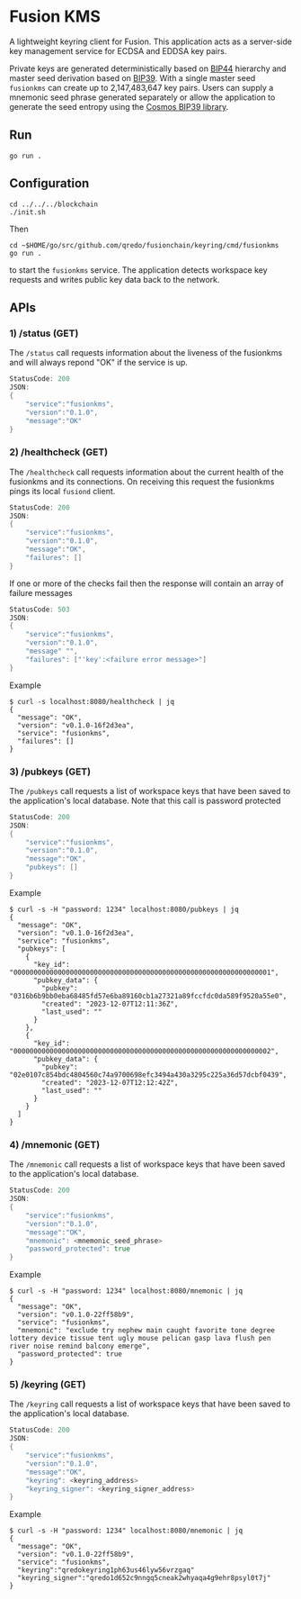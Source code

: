 # Fusion KMS

A lightweight keyring client for Fusion. This application acts as a server-side key management service for ECDSA and EDDSA key pairs.

Private keys are generated deterministically based on [BIP44](https://en.bitcoin.it/wiki/BIP_0044) hierarchy and master seed derivation based on [BIP39](https://en.bitcoin.it/wiki/BIP_0039). With a single master seed `fusionkms` can create up to 2,147,483,647 key pairs. Users can supply a mnemonic seed phrase generated separately or allow the application to generate the seed entropy using the [Cosmos BIP39 library](https://github.com/cosmos/go-bip39/blob/master/bip39.go#L26).

## Run

```
go run .
```

## Configuration

```
cd ../../../blockchain
./init.sh
```

Then

```
cd ~$HOME/go/src/github.com/qredo/fusionchain/keyring/cmd/fusionkms
go run .
```

to start the `fusionkms` service. The application detects workspace key requests and writes public key data back to the network.

## APIs

### 1) /status (GET)

The `/status` call requests information about the liveness of the fusionkms and will always repond "OK" if the service is up. 

```go
StatusCode: 200
JSON:
{
    "service":"fusionkms",
    "version":"0.1.0",
    "message":"OK"
}
```

### 2) /healthcheck (GET)

The `/healthcheck` call requests information about the current health of the fusionkms and its connections. On receiving this request the fusionkms pings its local `fusiond` client.

```go
StatusCode: 200
JSON:
{
    "service":"fusionkms",
    "version":"0.1.0",
    "message":"OK",
    "failures": []
}
```

If one or more of the checks fail then the response will contain an array of failure messages

```go
StatusCode: 503
JSON: 
{
    "service":"fusionkms",
    "version":"0.1.0",
    "message" "",
    "failures": ["'key':<failure error message>"]
} 
```

Example

```
$ curl -s localhost:8080/healthcheck | jq
{
  "message": "OK",
  "version": "v0.1.0-16f2d3ea",
  "service": "fusionkms",
  "failures": []
}

```

### 3) /pubkeys (GET)

The `/pubkeys` call requests a list of workspace keys that have been saved to the  application's local database. Note that this call is password protected

```go
StatusCode: 200
JSON:
{
    "service":"fusionkms",
    "version":"0.1.0",
    "message":"OK",
    "pubkeys": []
}
```

Example

```
$ curl -s -H "password: 1234" localhost:8080/pubkeys | jq
{
  "message": "OK",
  "version": "v0.1.0-16f2d3ea",
  "service": "fusionkms",
  "pubkeys": [
    {
      "key_id": "0000000000000000000000000000000000000000000000000000000000000001",
      "pubkey_data": {
        "pubkey": "0316b6b9bb0eba68485fd57e6ba89160cb1a27321a89fccfdc0da589f9520a55e0",
        "created": "2023-12-07T12:11:36Z",
        "last_used": ""
      }
    },
    {
      "key_id": "0000000000000000000000000000000000000000000000000000000000000002",
      "pubkey_data": {
        "pubkey": "02e0107c854bdc4804560c74a9700698efc3494a430a3295c225a36d57dcbf0439",
        "created": "2023-12-07T12:12:42Z",
        "last_used": ""
      }
    }
  ]
}

```

### 4) /mnemonic (GET)

The `/mnemonic` call requests a list of workspace keys that have been saved to the  application's local database.

```go
StatusCode: 200
JSON:
{
    "service":"fusionkms",
    "version":"0.1.0",
    "message":"OK",
    "mnemonic": <mnemonic_seed_phrase>
    "password_protected": true
}
```

Example

```
$ curl -s -H "password: 1234" localhost:8080/mnemonic | jq
{
  "message": "OK",
  "version": "v0.1.0-22ff58b9",
  "service": "fusionkms",
  "mnemonic": "exclude try nephew main caught favorite tone degree lottery device tissue tent ugly mouse pelican gasp lava flush pen river noise remind balcony emerge",
  "password_protected": true
}

```

### 5) /keyring (GET)

The `/keyring` call requests a list of workspace keys that have been saved to the  application's local database.

```go
StatusCode: 200
JSON:
{
    "service":"fusionkms",
    "version":"0.1.0",
    "message":"OK",
    "keyring": <keyring_address>
    "keyring_signer": <keyring_signer_address>
}
```

Example

```
$ curl -s -H "password: 1234" localhost:8080/mnemonic | jq
{
  "message": "OK",
  "version": "v0.1.0-22ff58b9",
  "service": "fusionkms",
  "keyring":"qredokeyring1ph63us46lyw56vrzgaq"
  "keyring_signer":"qredo1d652c9nngq5cneak2whyaqa4g9ehr8psyl0t7j"
}
```
